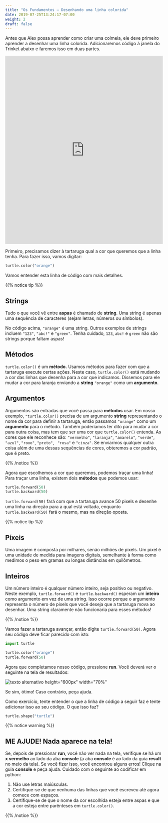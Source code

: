 ```yaml
---
title: "Os Fundamentos – Desenhando uma linha colorida"
date: 2019-07-25T13:24:17-07:00
weight: 2
draft: false
---
```


Antes que Alex possa aprender como criar uma colmeia, ele deve primeiro aprender a desenhar uma linha colorida. Adicionaremos código à janela do Trinket abaixo e faremos isso em duas partes.

<iframe src="https://trinket.io/embed/python/1363ac22be" width="100%" height="600" frameborder="0" marginwidth="0" marginheight="0" allowfullscreen></iframe>

Primeiro, precisamos dizer à tartaruga qual a cor que queremos que a linha tenha. Para fazer isso, vamos digitar:

``` python
turtle.color("orange")
```

Vamos entender esta linha de código com mais detalhes.

{{% notice tip %}}

## Strings

Tudo o que você vê entre **aspas** é chamado de **string**. Uma string é apenas uma sequência de caracteres (sejam letras, números ou símbolos).

No código acima, `"orange"` é uma string. Outros exemplos de strings incluem `"123"`, `"abc!"` e `"green"`. Tenha cuidado, `123`, `abc!` e `green` não são strings porque faltam aspas!

## Métodos

`turtle.color()` é um **método.** Usamos métodos para fazer com que a tartaruga execute certas ações. Neste caso, `turtle.color()` está mudando a cor das linhas que desenha para a cor que indicamos. Dissemos para ele mudar a cor para laranja enviando a **string** `"orange"` como um **argumento**.

## Argumentos

Argumentos são entradas que você passa para **métodos** usar. Em nosso exemplo, `"turtle.color()` precisa de um argumento **string** representando o nome da cor para definir a tartaruga, então passamos `"orange"` como um **argumento** para o método. Também poderíamos ter dito para mudar a cor para outra coisa, mas tem que ser uma cor que `turtle.color()` entenda. As cores que ele reconhece são: `"vermelho"`, `"laranja"`, `"amarelo"`, `"verde"`, `"azul"`, `"roxo"`, `"preto"`, ` "rosa"` e `"cinza"`. Se enviarmos qualquer outra coisa além de uma dessas sequências de cores, obteremos a cor padrão, que é preto.

{{% /notice %}}

Agora que escolhemos a cor que queremos, podemos traçar uma linha! Para traçar uma linha, existem dois **métodos** que podemos usar:

``` python
turtle.forward(50)
turtle.backward(50)
```

`turtle.forward(50)` fará com que a tartaruga avance 50 pixels e desenhe uma linha na direção para a qual está voltada, enquanto `turtle.backward(50)` fará o mesmo, mas na direção oposta.

{{% notice tip %}}

## Píxeis

Uma imagem é composta por milhares, senão milhões de pixels. Um pixel é uma unidade de medida para imagens digitais, semelhante à forma como medimos o peso em gramas ou longas distâncias em quilômetros.

## Inteiros

Um número inteiro é qualquer número inteiro, seja positivo ou negativo. Neste exemplo, `turtle.forward()` e `turtle.backward()` esperam um **inteiro** como argumento em vez de uma string. Isso ocorre porque o argumento representa o número de pixels que você deseja que a tartaruga mova ao desenhar. Uma string claramente não funcionaria para esses métodos!

{{% /notice %}}

Vamos fazer a tartaruga avançar, então digite `turtle.forward(50)`. Agora seu código deve ficar parecido com isto:

``` python
import turtle

turtle.color("orange")
turtle.forward(50)
```

Agora que completamos nosso código, pressione **run**. Você deverá ver o seguinte na tela de resultados:

![texto alternativo height="600px" width="70%"](../media/basics-trinket.png "Janela do Trinket")

Se sim, ótimo! Caso contrário, peça ajuda.

Como exercício, tente entender o que a linha de código a seguir faz e tente adicionar isso ao seu código. O que isso faz?

``` python
turtle.shape("turtle")
```

{{% notice warning %}}

## ME AJUDE! Nada aparece na tela!

Se, depois de pressionar **run**, você não ver nada na tela, verifique se há um **x vermelho** ao lado da aba **console** (a aba **console** é ao lado da guia **result** no meio da tela). Se você fizer isso, você encontrou alguns erros! Clique na guia **console** e peça ajuda. Cuidado com o seguinte ao codificar em python:

1. Não use letras maiúsculas.
2. Certifique-se de que nenhuma das linhas que você escreveu até agora comece com espaços.
3. Certifique-se de que o nome da cor escolhida esteja entre aspas e que a cor esteja entre parênteses em `turtle.color()`.

{{% /notice %}}
